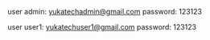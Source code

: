 user admin: yukatechadmin@gmail.com
     password: 123123

user user1: yukatechuser1@gmail.com
     password: 123123
